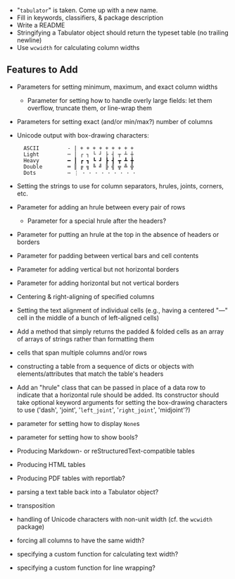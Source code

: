 - "`tabulator`" is taken.  Come up with a new name.
- Fill in keywords, classifiers, & package description
- Write a README
- Stringifying a Tabulator object should return the typeset table (no trailing
  newline)
- Use `wcwidth` for calculating column widths

Features to Add
---------------
- Parameters for setting minimum, maximum, and exact column widths
    - Parameter for setting how to handle overly large fields: let them
      overflow, truncate them, or line-wrap them
- Parameters for setting exact (and/or min/max?) number of columns
- Unicode output with box-drawing characters:

        ASCII         - | + + + + + + + + +
        Light         ─ │ ┌ ┐ └ ┘ ├ ┤ ┬ ┴ ┼
        Heavy         ━ ┃ ┏ ┓ ┗ ┛ ┣ ┫ ┳ ┻ ╋
        Double        ═ ║ ╔ ╗ ╚ ╝ ╠ ╣ ╦ ╩ ╬
        Dots          ⋯ ⋮ · · · · · · · · ·

- Setting the strings to use for column separators, hrules, joints, corners,
  etc.
- Parameter for adding an hrule between every pair of rows
    - Parameter for a special hrule after the headers?
- Parameter for putting an hrule at the top in the absence of headers or
  borders
- Parameter for padding between vertical bars and cell contents
- Parameter for adding vertical but not horizontal borders
- Parameter for adding horizontal but not vertical borders
- Centering & right-aligning of specified columns
- Setting the text alignment of individual cells (e.g., having a centered "—"
  cell in the middle of a bunch of left-aligned cells)
- Add a method that simply returns the padded & folded cells as an array of
  arrays of strings rather than formatting them
- cells that span multiple columns and/or rows
- constructing a table from a sequence of dicts or objects with
  elements/attributes that match the table's headers
- Add an "hrule" class that can be passed in place of a data row to indicate
  that a horizontal rule should be added.  Its constructor should take
  optional keyword arguments for setting the box-drawing characters to use
  ('dash', 'joint', '`left_joint`', '`right_joint`', 'midjoint'?)
- parameter for setting how to display `None`s
- parameter for setting how to show bools?
- Producing Markdown- or reStructuredText-compatible tables
- Producing HTML tables
- Producing PDF tables with reportlab?
- parsing a text table back into a Tabulator object?
- transposition
- handling of Unicode characters with non-unit width (cf. the `wcwidth`
  package)
- forcing all columns to have the same width?
- specifying a custom function for calculating text width?
- specifying a custom function for line wrapping?
